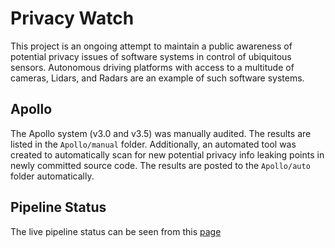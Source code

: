 # Privacy Watch

This project is an ongoing attempt to maintain a public awareness of potential privacy issues of software systems in control of ubiquitous sensors. Autonomous driving platforms with access to a multitude of cameras, Lidars, and Radars are an example of such software systems.

## Apollo

The Apollo system (v3.0 and v3.5) was manually audited. The results are listed in the `Apollo/manual` folder. Additionally, an automated tool was created to automatically scan for new potential privacy info leaking points in newly committed source code. The results are posted to the `Apollo/auto` folder automatically.

## Pipeline Status

The live pipeline status can be seen from this [page](https://ci.kchusap.com/)
